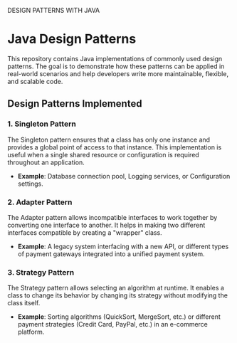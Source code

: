 DESIGN PATTERNS WITH JAVA
# Java Design Patterns

This repository contains Java implementations of commonly used design patterns. The goal is to demonstrate how these patterns can be applied in real-world scenarios and help developers write more maintainable, flexible, and scalable code.

## Design Patterns Implemented

### 1. Singleton Pattern
The Singleton pattern ensures that a class has only one instance and provides a global point of access to that instance. This implementation is useful when a single shared resource or configuration is required throughout an application.

- **Example**: Database connection pool, Logging services, or Configuration settings.

### 2. Adapter Pattern
The Adapter pattern allows incompatible interfaces to work together by converting one interface to another. It helps in making two different interfaces compatible by creating a "wrapper" class.

- **Example**: A legacy system interfacing with a new API, or different types of payment gateways integrated into a unified payment system.

### 3. Strategy Pattern
The Strategy pattern allows selecting an algorithm at runtime. It enables a class to change its behavior by changing its strategy without modifying the class itself.

- **Example**: Sorting algorithms (QuickSort, MergeSort, etc.) or different payment strategies (Credit Card, PayPal, etc.) in an e-commerce platform.


